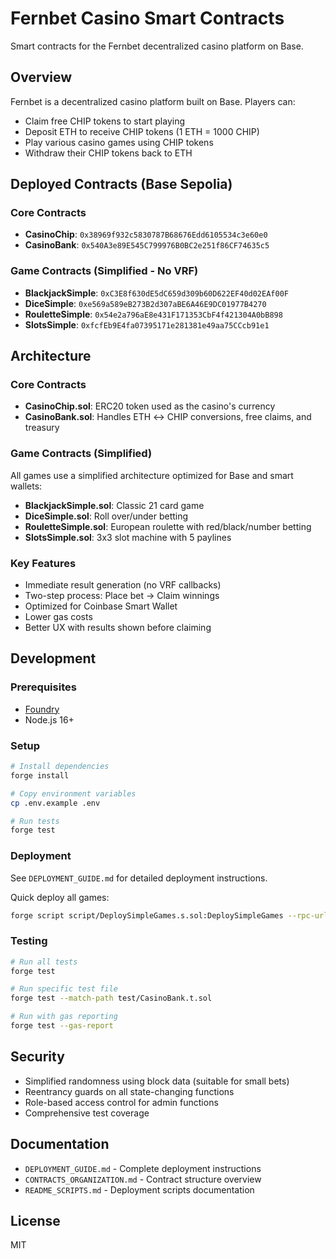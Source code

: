 # Fernbet Casino Smart Contracts

Smart contracts for the Fernbet decentralized casino platform on Base.

## Overview

Fernbet is a decentralized casino platform built on Base. Players can:
- Claim free CHIP tokens to start playing
- Deposit ETH to receive CHIP tokens (1 ETH = 1000 CHIP)
- Play various casino games using CHIP tokens
- Withdraw their CHIP tokens back to ETH

## Deployed Contracts (Base Sepolia)

### Core Contracts
- **CasinoChip**: `0x38969f932c5830787B68676Edd6105534c3e60e0`
- **CasinoBank**: `0x540A3e89E545C799976B0BC2e251f86CF74635c5`

### Game Contracts (Simplified - No VRF)
- **BlackjackSimple**: `0xC3E8f630dE5dC659d309b60D622EF40d02EAf00F`
- **DiceSimple**: `0xe569a589eB273B2d307aBE6A46E9DC01977B4270`
- **RouletteSimple**: `0x54e2a796aE8e431F171353CbF4f421304A0bB898`
- **SlotsSimple**: `0xfcfEb9E4fa07395171e281381e49aa75CCcb91e1`

## Architecture

### Core Contracts
- **CasinoChip.sol**: ERC20 token used as the casino's currency
- **CasinoBank.sol**: Handles ETH ↔ CHIP conversions, free claims, and treasury

### Game Contracts (Simplified)
All games use a simplified architecture optimized for Base and smart wallets:
- **BlackjackSimple.sol**: Classic 21 card game
- **DiceSimple.sol**: Roll over/under betting
- **RouletteSimple.sol**: European roulette with red/black/number betting
- **SlotsSimple.sol**: 3x3 slot machine with 5 paylines

### Key Features
- Immediate result generation (no VRF callbacks)
- Two-step process: Place bet → Claim winnings
- Optimized for Coinbase Smart Wallet
- Lower gas costs
- Better UX with results shown before claiming

## Development

### Prerequisites
- [Foundry](https://book.getfoundry.sh/getting-started/installation)
- Node.js 16+

### Setup
```bash
# Install dependencies
forge install

# Copy environment variables
cp .env.example .env

# Run tests
forge test
```

### Deployment

See `DEPLOYMENT_GUIDE.md` for detailed deployment instructions.

Quick deploy all games:
```bash
forge script script/DeploySimpleGames.s.sol:DeploySimpleGames --rpc-url base-sepolia --broadcast --verify --account YOUR_ACCOUNT
```

### Testing
```bash
# Run all tests
forge test

# Run specific test file
forge test --match-path test/CasinoBank.t.sol

# Run with gas reporting
forge test --gas-report
```

## Security

- Simplified randomness using block data (suitable for small bets)
- Reentrancy guards on all state-changing functions
- Role-based access control for admin functions
- Comprehensive test coverage

## Documentation

- `DEPLOYMENT_GUIDE.md` - Complete deployment instructions
- `CONTRACTS_ORGANIZATION.md` - Contract structure overview
- `README_SCRIPTS.md` - Deployment scripts documentation

## License

MIT